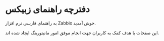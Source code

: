 
# دفترچه راهنمای زبیکس

به راهنمای فارسی نرم افزار Zabbix خوش آمدید.

این صفحات با هدف کمک به کاربران جهت انجام موفق امور مانیتورینگ ایجاد شده اند.
